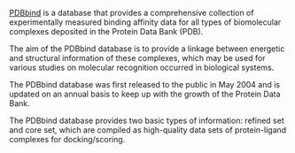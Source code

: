 [PDBbind](https://en.wikipedia.org/wiki/PDBbind_database) is a database that provides a comprehensive collection of experimentally measured binding affinity data for all types of biomolecular complexes deposited in the Protein Data Bank (PDB).

The aim of the PDBbind database is to provide a linkage between energetic and structural information of these complexes, which may be used for various studies on molecular recognition occurred in biological systems.

The PDBbind database was first released to the public in May 2004 and is updated on an annual basis to keep up with the growth of the Protein Data Bank.

The PDBbind database provides two basic types of information: refined set and core set, which are compiled as high-quality data sets of protein-ligand complexes for docking/scoring.

